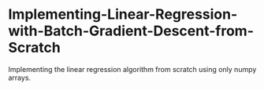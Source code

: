 # Implementing-Linear-Regression-with-Batch-Gradient-Descent-from-Scratch
Implementing the linear regression algorithm from scratch using only numpy arrays.
